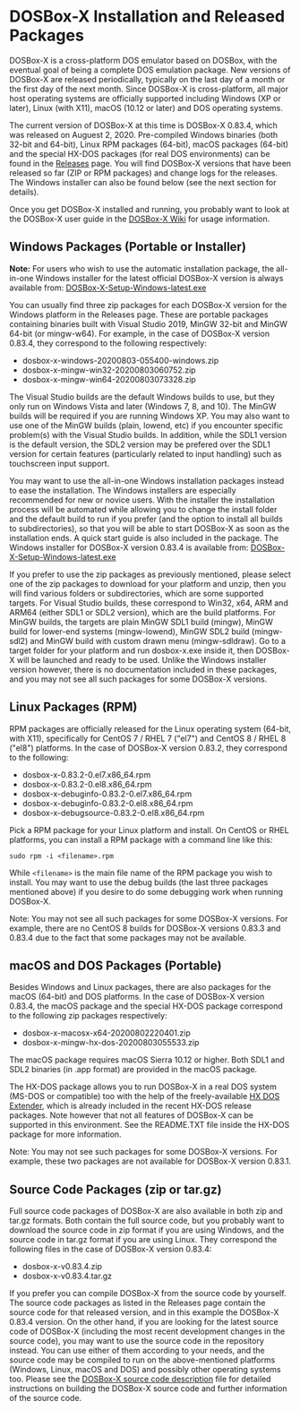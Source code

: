 DOSBox-X Installation and Released Packages 
===========================================

DOSBox-X is a cross-platform DOS emulator based on DOSBox, with the eventual goal of being a complete DOS emulation package. New versions of DOSBox-X are released periodically, typically on the last day of a month or the first day of the next month. Since DOSBox-X is cross-platform, all major host operating systems are officially supported including Windows (XP or later), Linux (with X11), macOS (10.12 or later) and DOS operating systems.

The current version of DOSBox-X at this time is DOSBox-X 0.83.4, which was released on Auguest 2, 2020. Pre-compiled Windows binaries (both 32-bit and 64-bit), Linux RPM packages (64-bit), macOS packages (64-bit) and the special HX-DOS packages (for real DOS environments) can be found in the [Releases](https://github.com/joncampbell123/dosbox-x/releases) page. You will find DOSBox-X versions that have been released so far (ZIP or RPM packages) and change logs for the releases. The Windows installer can also be found below (see the next section for details).

Once you get DOSBox-X installed and running, you probably want to look at the DOSBox-X user guide in the [DOSBox-X Wiki](https://github.com/joncampbell123/dosbox-x/wiki) for usage information.

Windows Packages (Portable or Installer)
----------------------------------------

**Note:** For users who wish to use the automatic installation package, the all-in-one Windows installer for the latest official DOSBox-X version is always available from: [DOSBox-X-Setup-Windows-latest.exe](https://github.com/Wengier/dosbox-x-wiki/raw/master/DOSBox-X-Setup-Windows-latest.exe)

You can usually find three zip packages for each DOSBox-X version for the Windows platform in the Releases page. These are portable packages containing binaries built with Visual Studio 2019, MinGW 32-bit and MinGW 64-bit (or mingw-w64). For example, in the case of DOSBox-X version 0.83.4, they correspond to the following respectively:

* dosbox-x-windows-20200803-055400-windows.zip
* dosbox-x-mingw-win32-20200803060752.zip
* dosbox-x-mingw-win64-20200803073328.zip

The Visual Studio builds are the default Windows builds to use, but they only run on Windows Vista and later (Windows 7, 8, and 10). The MinGW builds will be required if you are running Windows XP. You may also want to use one of the MinGW builds (plain, lowend, etc) if you encounter specific problem(s) with the Visual Studio builds. In addition, while the SDL1 version is the default version, the SDL2 version may be prefered over the SDL1 version for certain features (particularly related to input handling) such as touchscreen input support.

You may want to use the all-in-one Windows installation packages instead to ease the installation. The Windows installers are especially recommended for new or novice users. With the installer the installation process will be automated while allowing you to change the install folder and the default build to run if you prefer (and the option to install all builds to subdirectories), so that you will be able to start DOSBox-X as soon as the installation ends. A quick start guide is also included in the package. The Windows installer for DOSBox-X version 0.83.4 is available from: [DOSBox-X-Setup-Windows-latest.exe](https://github.com/Wengier/dosbox-x-wiki/raw/master/DOSBox-X-Setup-Windows-latest.exe)

If you prefer to use the zip packages as previously mentioned, please select one of the zip packages to download for your platform and unzip, then you will find various folders or subdirectories, which are some supported targets. For Visual Studio builds, these correspond to Win32, x64, ARM and ARM64 (either SDL1 or SDL2 version), which are the build platforms. For MinGW builds, the targets are plain MinGW SDL1 build (mingw), MinGW build for lower-end systems (mingw-lowend), MinGW SDL2 build (mingw-sdl2) and MinGW build with custom drawn menu (mingw-sdldraw). Go to a target folder for your platform and run dosbox-x.exe inside it, then DOSBox-X will be launched and ready to be used. Unlike the Windows installer version however, there is no documentation included in these packages, and you may not see all such packages for some DOSBox-X versions.

Linux Packages (RPM)
--------------------

RPM packages are officially released for the Linux operating system (64-bit, with X11), specifically for CentOS 7 / RHEL 7 ("el7") and CentOS 8 / RHEL 8 ("el8") platforms. In the case of DOSBox-X version 0.83.2, they correspond to the following:

* dosbox-x-0.83.2-0.el7.x86_64.rpm
* dosbox-x-0.83.2-0.el8.x86_64.rpm
* dosbox-x-debuginfo-0.83.2-0.el7.x86_64.rpm
* dosbox-x-debuginfo-0.83.2-0.el8.x86_64.rpm
* dosbox-x-debugsource-0.83.2-0.el8.x86_64.rpm

Pick a RPM package for your Linux platform and install. On CentOS or RHEL platforms, you can install a RPM package with a command line like this:

``sudo rpm -i <filename>.rpm``

While ``<filename>`` is the main file name of the RPM package you wish to install. You may want to use the debug builds (the last three packages mentioned above) if you desire to do some debugging work when running DOSBox-X.

Note: You may not see all such packages for some DOSBox-X versions. For example, there are no CentOS 8 builds for DOSBox-X versions 0.83.3 and 0.83.4 due to the fact that some packages may not be available.

macOS and DOS Packages (Portable)
---------------------------------

Besides Windows and Linux packages, there are also packages for the macOS (64-bit) and DOS platforms. In the case of DOSBox-X version 0.83.4, the macOS package and the special HX-DOS package correspond to the following zip packages respectively:

* dosbox-x-macosx-x64-20200802220401.zip
* dosbox-x-mingw-hx-dos-20200803055533.zip

The macOS package requires macOS Sierra 10.12 or higher. Both SDL1 and SDL2 binaries (in .app format) are provided in the macOS package.

The HX-DOS package allows you to run DOSBox-X in a real DOS system (MS-DOS or compatible) too with the help of the freely-available [HX DOS Extender](https://github.com/Baron-von-Riedesel/HX), which is already included in the recent HX-DOS release packages. Note however that not all features of DOSBox-X can be supported in this environment. See the README.TXT file inside the HX-DOS package for more information.

Note: You may not see such packages for some DOSBox-X versions. For example, these two packages are not available for DOSBox-X version 0.83.1.

Source Code Packages (zip or tar.gz)
------------------------------------

Full source code packages of DOSBox-X are also available in both zip and tar.gz formats. Both contain the full source code, but you probably want to download the source code in zip format if you are using Windows, and the source code in tar.gz format if you are using Linux. They correspond the following files in the case of DOSBox-X version 0.83.4:

* dosbox-x-v0.83.4.zip
* dosbox-x-v0.83.4.tar.gz

If you prefer you can compile DOSBox-X from the source code by yourself. The source code packages as listed in the Releases page contain the source code for that released version, and in this example the DOSBox-X 0.83.4 version. On the other hand, if you are looking for the latest source code of DOSBox-X (including the most recent development changes in the source code), you may want to use the source code in the repository instead. You can use either of them according to your needs, and the source code may be compiled to run on the above-mentioned platforms (Windows, Linux, macOS and DOS) and possibly other operating systems too. Please see the [DOSBox-X source code description](README.source-code-description) file for detailed instructions on building the DOSBox-X source code and further information of the source code.
